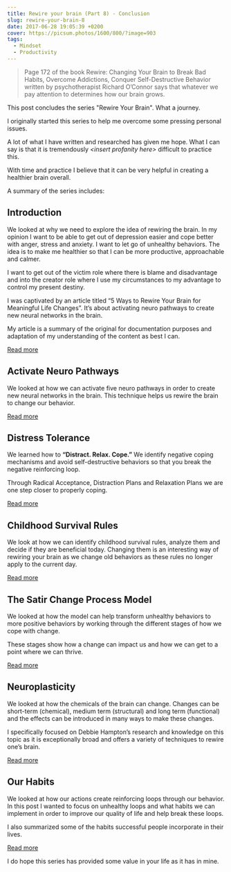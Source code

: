 ```yaml
---
title: Rewire your brain (Part 8) - Conclusion
slug: rewire-your-brain-8
date: 2017-06-28 19:05:39 +0200
cover: https://picsum.photos/1600/800/?image=903
tags:
  - Mindset
  - Productivity
---
```


> Page 172 of the book Rewire: Changing Your Brain to Break Bad Habits,
> Overcome Addictions, Conquer Self-Destructive Behavior written by
> psychotherapist Richard O’Connor says that whatever we pay attention to
> determines how our brain grows.

This post concludes the series "Rewire Your Brain". What a journey.

I originally started this series to help me overcome some pressing personal
issues.

A lot of what I have written and researched has given me hope. What I can
say is that it is tremendously _&lt;insert profanity here&gt;_ difficult to practice
this.

With time and practice I believe that it can be very helpful in creating a
healthier brain overall.

A summary of the series includes:

## Introduction

We looked at why we need to explore the idea of rewiring the brain. In my
opinion I want to be able to get out of depression easier and cope better
with anger, stress and anxiety. I want to let go of unhealthy behaviors.
The idea is to make me healthier so that I can be more productive,
approachable and calmer.

I want to get out of the victim role where there is blame and disadvantage
and into the creator role where I use my circumstances to my advantage to
control my present destiny.

I was captivated by an article titled “5 Ways to Rewire Your Brain for
Meaningful Life Changes”. It’s about activating neuro pathways to create
new neural networks in the brain.

My article is a summary of the original for documentation purposes and
adaptation of my understanding of the content as best I can.

[Read more](/blog/rewire-your-brain-1)

## Activate Neuro Pathways

We looked at how we can activate five neuro pathways in order to create new
neural networks in the brain. This technique helps us rewire the brain to
change our behavior.

[Read more](/blog/rewire-your-brain-2)

## Distress Tolerance

We learned how to **“Distract. Relax. Cope.”** We identify negative coping
mechanisms and avoid self-destructive behaviors so that you break the
negative reinforcing loop.

Through Radical Acceptance, Distraction Plans and Relaxation Plans we are
one step closer to properly coping.

[Read more](/blog/rewire-your-brain-3)

## Childhood Survival Rules

We look at how we can identify childhood survival rules, analyze them and
decide if they are beneficial today. Changing them is an interesting way of
rewiring your brain as we change old behaviors as these rules no longer
apply to the current day.

[Read more](/blog/rewire-your-brain-4)

## The Satir Change Process Model

We looked at how the model can help transform unhealthy behaviors to more
positive behaviors by working through the different stages of how we cope
with change.

These stages show how a change can impact us and how we can get to a
point where we can thrive.

[Read more](/blog/rewire-your-brain-5)

## Neuroplasticity

We looked at how the chemicals of the brain can change. Changes can be
short-term (chemical), medium term (structural) and long term (functional)
and the effects can be introduced in many ways to make these changes.

I specifically focused on Debbie Hampton’s research and knowledge on this
topic as it is exceptionally broad and offers a variety of techniques to
rewire one’s brain.

[Read more](/blog/rewire-your-brain-6)

## Our Habits

We looked at how our actions create reinforcing loops through our behavior.
In this post I wanted to focus on unhealthy loops and what habits we can
implement in order to improve our quality of life and help break these loops.

I also summarized some of the habits successful people incorporate in their
lives.

[Read more](/blog/rewire-your-brain-7)

I do hope this series has provided some value in your life as it has in mine.
